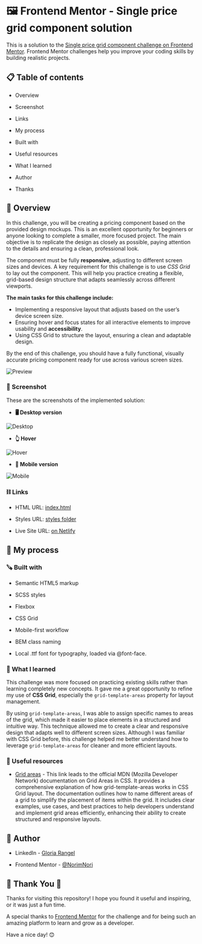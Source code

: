 # 🖼 Frontend Mentor - Single price grid component solution

This is a solution to the [Single price grid component challenge on Frontend Mentor](https://www.frontendmentor.io/challenges/single-price-grid-component-5ce41129d0ff452fec5abbbc). Frontend Mentor challenges help you improve your coding skills by building realistic projects. 

##  📋 Table of contents

-  Overview

-  Screenshot

-  Links

-  My process

-  Built with

-  Useful resources

- What I learned

-  Author

-  Thanks

##  📖 Overview

In this challenge, you will be creating a pricing component based on the provided design mockups. This is an excellent opportunity for beginners or anyone looking to complete a smaller, more focused project. The main objective is to replicate the design as closely as possible, paying attention to the details and ensuring a clean, professional look.

The component must be fully **responsive**, adjusting to different screen sizes and devices. A key requirement for this challenge is to use *CSS Grid* to lay out the component. This will help you practice creating a flexible, grid-based design structure that adapts seamlessly across different viewports.

**The main tasks for this challenge include:**

-  Implementing a responsive layout that adjusts based on the user’s device screen size.
-  Ensuring hover and focus states for all interactive elements to improve usability and **accessibility**.
-  Using CSS Grid to structure the layout, ensuring a clean and adaptable design.

By the end of this challenge, you should have a fully functional, visually accurate pricing component ready for use across various screen sizes.

![Preview](./images/desktop-preview.jpg)

###  📸 Screenshot

These are the screenshots of the implemented solution:

-  **🖥️ Desktop version**

![Desktop](./images/price_desktop.png)

-  **👆 Hover**  

![Hover](./images/price_hover.png)

-  **📱 Mobile version**

![Mobile](./images/price_mobile.png)


###  ⛓️ Links

-  HTML URL: [index.html](https://github.com/NorimNori/single-price-grid-component/blob/main/index.html)

-  Styles URL: [styles folder](https://github.com/NorimNori/single-price-grid-component/tree/main/styles)

-  Live Site URL: [on Netlify](https://single-price-grid-component-by-gr.netlify.app/)

##  📌 My process

###  🪚 Built with

-  Semantic HTML5 markup

-  SCSS styles

-  Flexbox

-  CSS Grid

-  Mobile-first workflow

-  BEM class naming 

-  Local .ttf font for typography, loaded via @font-face.

###  🔬 What I learned

This challenge was more focused on practicing existing skills rather than learning completely new concepts. It gave me a great opportunity to refine my use of **CSS Grid**, especially the `grid-template-areas` property for layout management.

By using `grid-template-areas`, I was able to assign specific names to areas of the grid, which made it easier to place elements in a structured and intuitive way. This technique allowed me to create a clear and responsive design that adapts well to different screen sizes. Although I was familiar with CSS Grid before, this challenge helped me better understand how to leverage `grid-template-areas` for cleaner and more efficient layouts.



###  📝 Useful resources

-  [Grid areas](https://developer.mozilla.org/en-US/docs/Glossary/Grid_Areas) -  This link leads to the official MDN (Mozilla Developer Network) documentation on Grid Areas in CSS. It provides a comprehensive explanation of how grid-template-areas works in CSS Grid layout. The documentation outlines how to name different areas of a grid to simplify the placement of items within the grid. It includes clear examples, use cases, and best practices to help developers understand and implement grid areas efficiently, enhancing their ability to create structured and responsive layouts.

##  👋 Author

-  LinkedIn - [Gloria Rangel](https://www.linkedin.com/in/gloria-rangel-06b960306/)

-  Frontend Mentor - [@NorimNori](https://www.frontendmentor.io/profile/NorimNori)


##  🌟 Thank You 🌟

Thanks for visiting this repository! I hope you found it useful and inspiring, or it was just a fun time.

A special thanks to [Frontend Mentor](https://www.frontendmentor.io) for the challenge and for being such an amazing platform to learn and grow as a developer.

Have a nice day! 😊
